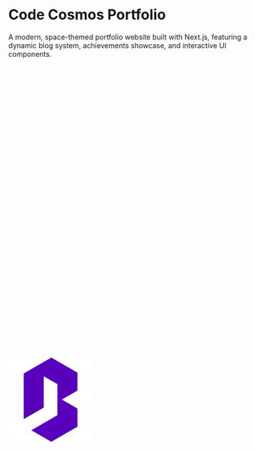 # Code Cosmos Portfolio

A modern, space-themed portfolio website built with Next.js, featuring a dynamic blog system, achievements showcase, and interactive UI components.

<div style="display: grid; grid-template-columns: repeat(3, 1fr); grid-template-rows: repeat(3, 1fr); height: 100vh; justify-items: center; align-items: center;">
  <img src="public/images/1.png" alt="Code Cosmos" style="max-width: 100%; max-height: 100%; object-fit: contain;">
</div>

## 🚀 Features

- **Modern Tech Stack**
  - Next.js 15.0.3 with App Router
  - React with TypeScript
  - MongoDB for data persistence
  - Tailwind CSS for styling
  - Framer Motion for animations

- **Dynamic Blog System**
  - Markdown support for blog posts
  - Tag-based categorization
  - Search and filter capabilities
  - Responsive image handling
  - SEO optimization

- **Interactive UI**
  - Space-themed animations
  - Smooth page transitions
  - Responsive design
  - Dark mode optimized
  - Loading states and error boundaries

- **Authentication & Security**
  - Token-based authentication
  - Protected admin routes
  - Secure content management
  - Role-based access control

## 🛠️ Getting Started

1. **Clone the repository**
   ```bash
   git clone https://github.com/yourusername/code-cosmos.git
   cd code-cosmos
   ```

2. **Install dependencies**
   ```bash
   npm install
   ```

3. **Set up environment variables**
   Create a `.env.local` file:
   ```env
   MONGODB_URI=your_mongodb_connection_string
   NEXT_PUBLIC_API_URL=http://localhost:3000
   ```

4. **Run the development server**
   ```bash
   npm run dev
   ```

5. **Build for production**
   ```bash
   npm run build
   npm start
   ```

## 📁 Project Structure

```
code-cosmos/
├── src/
│   ├── app/                 # Next.js app router pages
│   ├── components/          # React components
│   │   ├── blog/           # Blog-related components
│   │   ├── sections/       # Main page sections
│   │   └── ui/             # Reusable UI components
│   ├── lib/                # Utility functions and API
│   └── styles/             # Global styles
├── public/                 # Static assets
└── types/                 # TypeScript type definitions
```

## 🔧 Core Components

- **Blog System**
  - Dynamic post creation and editing
  - Markdown support with syntax highlighting
  - Image optimization and CDN support
  - Comment system (coming soon)

- **Portfolio Sections**
  - About Me
  - Projects Showcase
  - Achievements
  - Contact Form

- **Admin Dashboard**
  - Content management
  - Analytics (coming soon)
  - User management
  - Media library

## 🎨 Design System

- **Colors**
  - Primary: Purple (#8B5CF6)
  - Background: Dark (#000000)
  - Accents: Space-themed gradients

- **Typography**
  - Headings: Space Grotesk
  - Body: Inter

- **Components**
  - Custom buttons and inputs
  - Animated cards
  - Loading skeletons
  - Toast notifications

## 📦 Dependencies

```json
{
  "dependencies": {
    "next": "15.0.3",
    "react": "^18",
    "framer-motion": "^10",
    "tailwindcss": "^3",
    "mongoose": "^7",
    "date-fns": "^2",
    "lucide-react": "^0.292.0"
  }
}
```

## 🔒 Security Features

- CSRF protection
- XSS prevention
- Rate limiting
- Input validation
- Secure headers

## 🚧 Upcoming Features

- [ ] Advanced blog filtering
- [ ] Comment system
- [ ] Newsletter integration
- [ ] Analytics dashboard
- [ ] Social media sharing
- [ ] Improved accessibility
- [ ] Multi-language support

## 🤝 Contributing

1. Fork the repository
2. Create a feature branch
3. Commit your changes
4. Push to the branch
5. Open a pull request

## 📄 License

This project is licensed under the MIT License - see the [LICENSE](LICENSE) file for details.

## 🙏 Acknowledgments

- Next.js team for the amazing framework
- Vercel for hosting
- MongoDB for database
- All contributors and supporters

---

Built with 💜 by [Your Name]
